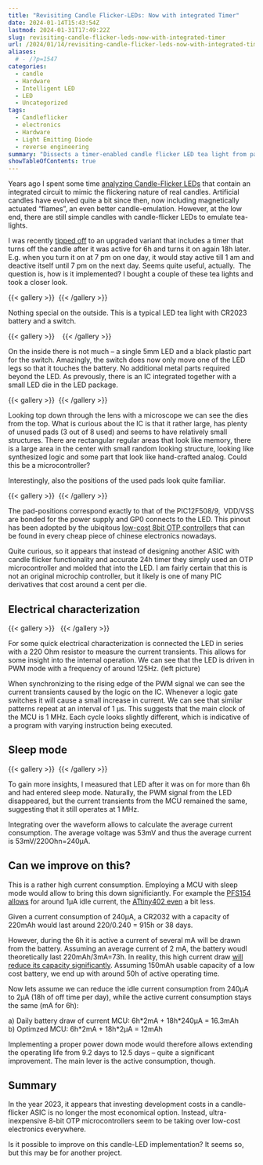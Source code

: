 ```yaml
---
title: "Revisiting Candle Flicker-LEDs: Now with integrated Timer"
date: 2024-01-14T15:43:54Z
lastmod: 2024-01-31T17:49:22Z
slug: revisiting-candle-flicker-leds-now-with-integrated-timer
url: /2024/01/14/revisiting-candle-flicker-leds-now-with-integrated-timer/
aliases:
  # - /?p=1547
categories:
  - candle
  - Hardware
  - Intelligent LED
  - LED
  - Uncategorized
tags:
  - Candleflicker
  - electronics
  - Hardware
  - Light Emitting Diode
  - reverse engineering
summary: "Dissects a timer-enabled candle flicker LED tea light from package to die microscope shots, revealing a PIC12-style OTP microcontroller bonded directly inside the LED can. Oscilloscope captures document the 1 MHz PWM drive and the persistent 240 µA sleep current, while activity traces and gallery photos chart the six-hour on, eighteen-hour off timer behavior. The measurements quantify the battery drain and show how a low-leakage MCU could extend runtime from roughly nine days to nearly thirteen."
showTableOfContents: true
---
```

Years ago I spent some time [analyzing Candle-Flicker LEDs](/2013/12/08/hacking-a-candleflicker-led/) that contain an integrated circuit to mimic the flickering nature of real candles. Artificial candles have evolved quite a bit since then, now including magnetically actuated “flames”, an even better candle-emulation. However, at the low end, there are still simple candles with candle-flicker LEDs to emulate tea-lights.

I was recently [tipped off](https://www.mikrocontroller.net/topic/482929) to an upgraded variant that includes a timer that turns off the candle after it was active for 6h and turns it on again 18h later. E.g. when you turn it on at 7 pm on one day, it would stay active till 1 am and deactive itself until 7 pm on the next day. Seems quite useful, actually. The question is, how is it implemented? I bought a couple of these tea lights and took a closer look.

{{< gallery >}}
<img src="pxl_20240113_190315239-1.jpg" alt="" />
{{< /gallery >}}

Nothing special on the outside. This is a typical LED tea light with CR2023 battery and a switch.

{{< gallery >}}
<img src="grafik.png" alt="" />
<img src="sideview.jpg" alt="" />
<img src="sideview_detail.jpg" alt="" />
{{< /gallery >}}

On the inside there is not much – a single 5mm LED and a black plastic part for the switch. Amazingly, the switch does now only move one of the LED legs so that it touches the battery. No additional metal parts required beyond the LED. As prevously, there is an IC integrated together with a small LED die in the LED package.

{{< gallery >}}
<img src="microscope.png" alt="" />
{{< /gallery >}}

Looking top down through the lens with a microscope we can see the dies from the top. What is curious about the IC is that it rather large, has plenty of unused pads (3 out of 8 used) and seems to have relatively small structures. There are rectangular regular areas that look like memory, there is a large area in the center with small random looking structure, looking like synthesized logic and some part that look like hand-crafted analog. Could this be a microcontroller?

Interestingly, also the positions of the used pads look quite familiar.

{{< gallery >}}
<img src="grafik-1.png" alt="" />
{{< /gallery >}}

The pad-positions correspond exactly to that of the PIC12F508/9, VDD/VSS are bonded for the power supply and GP0 connects to the LED. This pinout has been adopted by the ubiqitous [low-cost 8bit OTP controller](/2019/08/12/the-terrible-3-cent-mcu/)s that can be found in every cheap piece of chinese electronics nowadays.

Quite curious, so it appears that instead of designing another ASIC with candle flicker functionality and accurate 24h timer they simply used an OTP microcontroller and molded that into the LED. I am fairly certain that this is not an original microchip controller, but it likely is one of many PIC derivatives that cost around a cent per die.

## Electrical characterization

{{< gallery >}}
<img src="pwm.png" alt="" />
<img src="activity.png" alt="" />
{{< /gallery >}}

For some quick electrical characterization is connected the LED in series with a 220 Ohm resistor to measure the current transients. This allows for some insight into the internal operation. We can see that the LED is driven in PWM mode with a frequency of around 125Hz. (left picture)

When synchronizing to the rising edge of the PWM signal we can see the current transients caused by the logic on the IC. Whenever a logic gate switches it will cause a small increase in current. We can see that similar patterns repeat at an interval of 1 µs. This suggests that the main clock of the MCU is 1 MHz. Each cycle looks slightly different, which is indicative of a program with varying instruction being executed.

## Sleep mode

{{< gallery >}}
<img src="activity2.png" alt="" />
{{< /gallery >}}

To gain more insights, I measured that LED after it was on for more than 6h and had entered sleep mode. Naturally, the PWM signal from the LED disappeared, but the current transients from the MCU remained the same, suggesting that it still operates at 1 MHz.

Integrating over the waveform allows to calculate the average current consumption. The average voltage was 53mV and thus the average current is 53mV/220Ohn=240µA.

## Can we improve on this?

This is a rather high current consumption. Employing a MCU with sleep mode would allow to bring this down significiantly. For example the [PFS154 allows](/2021/02/07/ultra-low-power-led-flasher/) for around 1µA idle current, the [ATtiny402 even](https://www.microchip.com/en-us/product/attiny402) a bit less.

Given a current consumption of 240µA, a CR2032 with a capacity of 220mAh would last around 220/0.240 = 915h or 38 days.

However, during the 6h it is active a current of several mA will be drawn from the battery. Assuming an average current of 2 mA, the battery woudl theoretically last 220mAh/3mA=73h. In reality, this high current draw [will reduce its capacity significantly](https://www.dmcinfo.com/Portals/0/Blog%20Files/High%20pulse%20drain%20impact%20on%20CR2032%20coin%20cell%20battery%20capacity.pdf). Assuming 150mAh usable capacity of a low cost battery, we end up with around 50h of active operating time.

Now lets assume we can reduce the idle current consumption from 240µA to 2µA (18h of off time per day), while the active current consumption stays the same (mA for 6h):

a\) Daily battery draw of current MCU: 6h\*2mA + 18h\*240µA = 16.3mAh  
b) Optimzed MCU: 6h\*2mA + 18h\*2µA = 12mAh

Implementing a proper power down mode would therefore allows extending the operating life from 9.2 days to 12.5 days – quite a significant improvement. The main lever is the active consumption, though.

## Summary

In the year 2023, it appears that investing development costs in a candle-flicker ASIC is no longer the most economical option. Instead, ultra-inexpensive 8-bit OTP microcontrollers seem to be taking over low-cost electronics everywhere.

Is it possible to improve on this candle-LED implementation? It seems so, but this may be for another project.
